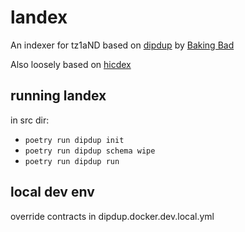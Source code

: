 # landex

An indexer for tz1aND based on [dipdup](https://dipdup.net/) by [Baking Bad](https://baking-bad.org/)

Also loosely based on [hicdex](https://github.com/hicdex/hicdex)

## running landex

in src dir:

- `poetry run dipdup init`
- `poetry run dipdup schema wipe`
- `poetry run dipdup run`

## local dev env

override contracts in dipdup.docker.dev.local.yml